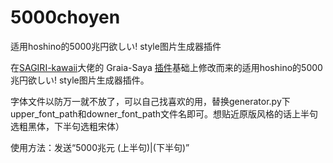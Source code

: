 # 5000choyen
适用hoshino的5000兆円欲しい! style图片生成器插件

在[SAGIRI-kawaii](https://github.com/SAGIRI-kawaii)大佬的 Graia-Saya [插件](https://github.com/SAGIRI-kawaii/saya_plugins_collection/tree/master/modules/5000zhao)基础上修改而来的适用hoshino的5000兆円欲しい! style图片生成器插件。

字体文件以防万一就不放了，可以自己找喜欢的用，替换generator.py下upper_font_path和downer_font_path文件名即可。想贴近原版风格的话上半句选粗黑体，下半句选粗宋体）

使用方法：发送“5000兆元 (上半句)|(下半句)”
